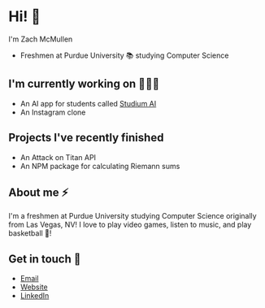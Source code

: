 # Hi! 👋

I'm Zach McMullen
- Freshmen at Purdue University 📚 studying Computer Science

## I'm currently working on 👨🏽‍💻
- An AI app for students called [Studium AI](https://studiumai.app)
- An Instagram clone

## Projects I've recently finished
- An Attack on Titan API
- An NPM package for calculating Riemann sums

## About me ⚡️
I'm a freshmen at Purdue University studying Computer Science originally from Las Vegas, NV! I love to play video games, listen to music, and play basketball 🏀!

## Get in touch 📩
- [Email](zachmcmullen04@gmail.com)
- [Website](https://zachmcmullen.com)
- [LinkedIn](https://www.linkedin.com/in/zach-mcmullen-ba3a2621b/)
